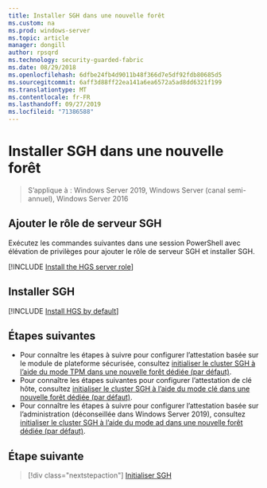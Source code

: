 ```yaml
---
title: Installer SGH dans une nouvelle forêt
ms.custom: na
ms.prod: windows-server
ms.topic: article
manager: dongill
author: rpsqrd
ms.technology: security-guarded-fabric
ms.date: 08/29/2018
ms.openlocfilehash: 6dfbe24fb4d9011b48f366d7e5df92fdb80685d5
ms.sourcegitcommit: 6aff3d88ff22ea141a6ea6572a5ad8dd6321f199
ms.translationtype: MT
ms.contentlocale: fr-FR
ms.lasthandoff: 09/27/2019
ms.locfileid: "71386588"
---
```

# <a name="install-hgs-in-a-new-forest"></a>Installer SGH dans une nouvelle forêt 

>S’applique à : Windows Server 2019, Windows Server (canal semi-annuel), Windows Server 2016

## <a name="add-the-hgs-server-role"></a>Ajouter le rôle de serveur SGH

Exécutez les commandes suivantes dans une session PowerShell avec élévation de privilèges pour ajouter le rôle de serveur SGH et installer SGH.

[!INCLUDE [Install the HGS server role](../../../includes/guarded-fabric-install-hgs-server-role.md)] 

## <a name="install-hgs"></a>Installer SGH 

[!INCLUDE [Install HGS by default](../../../includes/install-hgs-default.md)] 

## <a name="next-steps"></a>Étapes suivantes

- Pour connaître les étapes à suivre pour configurer l’attestation basée sur le module de plateforme sécurisée, consultez [initialiser le cluster SGH à l’aide du mode TPM dans une nouvelle forêt dédiée (par défaut)](guarded-fabric-initialize-hgs-tpm-mode-default.md).
- Pour connaître les étapes suivantes pour configurer l’attestation de clé hôte, consultez [initialiser le cluster SGH à l’aide du mode clé dans une nouvelle forêt dédiée (par défaut)](guarded-fabric-initialize-hgs-key-mode-default.md).
- Pour connaître les étapes à suivre pour configurer l’attestation basée sur l’administration (déconseillée dans Windows Server 2019), consultez [initialiser le cluster SGH à l’aide du mode ad dans une nouvelle forêt dédiée (par défaut)](guarded-fabric-initialize-hgs-ad-mode-default.md).

## <a name="next-step"></a>Étape suivante

> [!div class="nextstepaction"]
> [Initialiser SGH](guarded-fabric-initialize-hgs.md)



